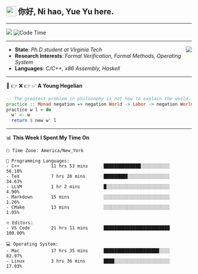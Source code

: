 <h2> <img style="vertical-align: text-bottom;" src=https://slackmojis.com/emojis/13253-yay-frog/download/ width=27> 你好, Ni hao, Yue Yu here. </h2>

---

![](https://shields.io/badge/dynamic/json?color=blue&amp;label=Visitors&amp;query=value&amp;url=https://api.countapi.xyz/hit/fishjump.fishjump) ![Code Time](https://img.shields.io/badge/Code%20Time-206%20hrs%2057%20mins-blue)

---

<img align='right' src=https://slackmojis.com/emojis/5264-coding/download> </td>

- **State**: *Ph.D student at Virginia Tech*
- **Research Interests**: *Formal Verification, Formal Methods, Operating System*
- **Languages**: *C/C++, x86 Assembly, Haskell*

---

🚫 👉 ❌ 👉 ✅ **A Young Hegelian**

``` haskell
-- The greatest problem in philosophy is not how to explain the world, but how to change it.
practice :: Monad negation => negation World -> Labor -> negation World
practice w l = do
  w' <- w
  return $ new w' l
```

---


📊 **This Week I Spent My Time On** 

```text
🕑︎ Time Zone: America/New_York

💬 Programming Languages:
- C++            11 hrs 53 mins      ██████████████░░░░░░░░░░░     56.10%
- TeX            7 hrs 20 mins       █████████░░░░░░░░░░░░░░░░     34.63%
- LLVM           1 hr 2 mins         █░░░░░░░░░░░░░░░░░░░░░░░░     4.90%
- Markdown       15 mins             ░░░░░░░░░░░░░░░░░░░░░░░░░     1.26%
- CMake          13 mins             ░░░░░░░░░░░░░░░░░░░░░░░░░     1.05%

🔥 Editors:
- VS Code        21 hrs 11 mins      █████████████████████████     100.00%

💻 Operating System:
- Mac            17 hrs 35 mins      █████████████████████░░░░     82.97%
- Linux          3 hrs 36 mins       ████░░░░░░░░░░░░░░░░░░░░░     17.03%
```

